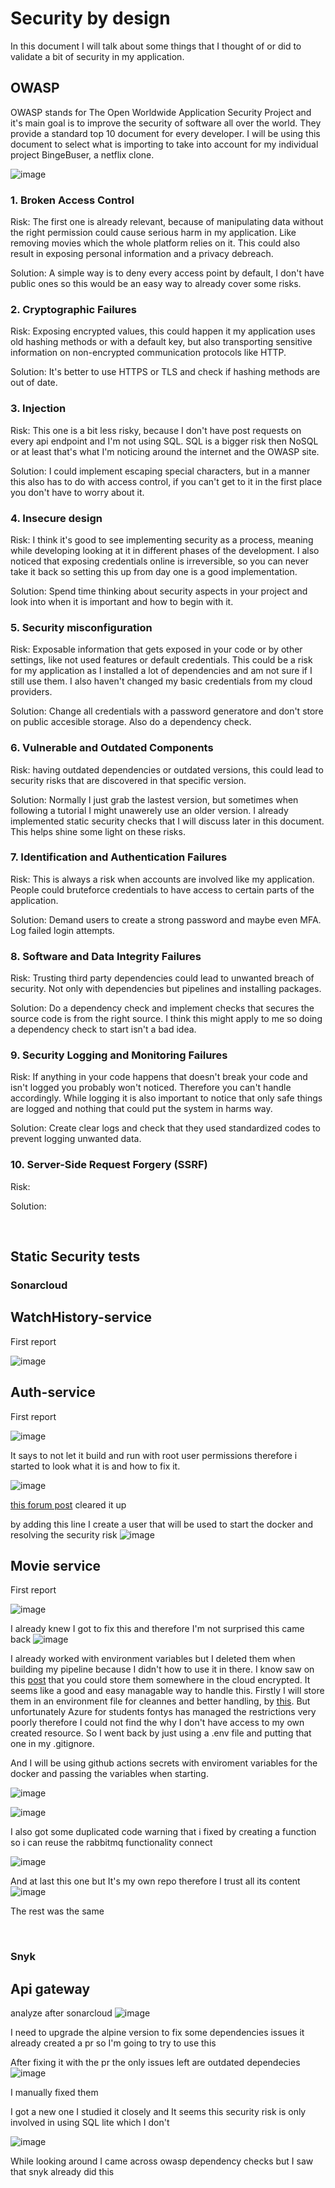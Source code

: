# Security by design
In this document I will talk about some things that I thought of or did to validate a bit of security in my application.


## OWASP
OWASP stands for The Open Worldwide Application Security Project and it's main goal is to improve the security of software all over the world. They provide a standard top 10 document for every developer. I will be using this document to select what is importing to take into account for my individual project BingeBuser, a netflix clone.

![image](https://github.com/Portfolio-Advanced-software/.github/assets/73555911/f4fbc04a-47bb-4aa4-8bbc-47730e628279)


### 1. Broken Access Control 
Risk: The first one is already relevant, because of manipulating data without the right permission could cause serious harm in my application. Like removing movies which the whole platform relies on it. This could also result in exposing personal information and a privacy debreach.

Solution: A simple way is to deny every access point by default, I don't have public ones so this would be an easy way to already cover some risks.


### 2. Cryptographic Failures 
Risk: Exposing encrypted values, this could happen it my application uses old hashing methods or with a default key, but also transporting sensitive information on non-encrypted communication protocols like HTTP. 

Solution: It's better to use HTTPS or TLS and check if hashing methods are out of date.


### 3. Injection
Risk: This one is a bit less risky, because I don't have post requests on every api endpoint and I'm not using SQL. SQL is a bigger risk then NoSQL or at least that's what I'm noticing around the internet and the OWASP site. 

Solution: I could implement escaping special characters, but in a manner this also has to do with access control, if you can't get to it in the first place you don't have to worry about it.


### 4. Insecure design 
Risk: I think it's good to see implementing security as a process, meaning while developing looking at it in different phases of the development. I also noticed that exposing credentials online is irreversible, so you can never take it back so setting this up from day one is a good implementation.

Solution: Spend time thinking about security aspects in your project and look into when it is important and how to begin with it.


### 5. Security misconfiguration
Risk: Exposable information that gets exposed in your code or by other settings, like not used features or default credentials. This could be a risk for my application as I installed a lot of dependencies and am not sure if I still use them. I also haven't changed my basic credentials from my cloud providers.

Solution: Change all credentials with a password generatore and don't store on public accesible storage. Also do a dependency check. 


### 6. Vulnerable and Outdated Components
Risk: having outdated dependencies or outdated versions, this could lead to security risks that are discovered in that specific version. 

Solution: Normally I just grab the lastest version, but sometimes when following a tutorial I might unawerely use an older version. I already implemented static security checks that I will discuss later in this document. This helps shine some light on these risks.




### 7. Identification and Authentication Failures
Risk: This is always a risk when accounts are involved like my application. People could bruteforce credentials to have access to certain parts of the application.

Solution: Demand users to create a strong password and maybe even MFA. Log failed login attempts.


### 8. Software and Data Integrity Failures
Risk: Trusting third party dependencies could lead to unwanted breach of security. Not only with dependencies but pipelines and installing packages.

Solution: Do a dependency check and implement checks that secures the source code is from the right source. I think this might apply to me so doing a dependency check to start isn't a bad idea.


### 9. Security Logging and Monitoring Failures
Risk: If anything in your code happens that doesn't break your code and isn't logged you probably won't noticed. Therefore you can't handle accordingly. While logging it is also important to notice that only safe things are logged and nothing that could put the system in harms way.

Solution: Create clear logs and check that they used standardized codes to prevent logging unwanted data.


### 10. Server-Side Request Forgery (SSRF) 
Risk:

Solution:

<br>


## Static Security tests
### Sonarcloud



## WatchHistory-service
First report

![image](https://github.com/Portfolio-Advanced-software/.github/assets/73555911/e3ca7930-e4fe-4d68-a19e-7e7b1f37a9a1)



## Auth-service
First report

![image](https://github.com/Portfolio-Advanced-software/.github/assets/73555911/7d7f96fd-d8d0-4986-be3d-42defa5a850d)

It says to not let it build and run with root user permissions therefore i started to look what it is and how to fix it.

![image](https://github.com/Portfolio-Advanced-software/.github/assets/73555911/bdcd7628-df16-4023-bd95-bc4e2987c0f4)

[this forum post](https://stackoverflow.com/questions/68155641/should-i-run-things-inside-a-docker-container-as-non-root-for-safety) cleared it up

by adding this line I create a user that will be used to start the docker and resolving the security risk
![image](https://github.com/Portfolio-Advanced-software/.github/assets/73555911/4aa4bb11-cbc4-4806-84d3-ddda1643074d)



## Movie service
First report

![image](https://github.com/Portfolio-Advanced-software/.github/assets/73555911/79626c00-14d9-4bc2-a44b-705a0e164cbc)


I already knew I got to fix this and therefore I'm not surprised this came back
![image](https://github.com/Portfolio-Advanced-software/.github/assets/73555911/21128cea-5f5d-4c55-8ed9-d3a3b0400757)


I already worked with environment variables but I deleted them when building my pipeline because I didn't how to use it in there. I know saw on this [post](https://www.reddit.com/r/github/comments/13kfg0s/what_is_the_proper_way_to_hide_sensitive/) that you could store them somewhere in the cloud encrypted. It seems like a good and easy managable way to handle this. Firstly I will store them in an environment file for cleannes and better handling, by [this](https://towardsdatascience.com/use-environment-variable-in-your-next-golang-project-39e17c3aaa66). But unfortunately Azure for students fontys has managed the restrictions very poorly therefore I could not find the why I don't have access to my own created resource. So I went back by just using a .env file and putting that one in my .gitignore. 

And I will be using github actions secrets with enviroment variables for the docker and passing the variables when starting.



![image](https://github.com/Portfolio-Advanced-software/.github/assets/73555911/faf72a81-fbfe-474e-b10f-ef4c5fa526a2)

![image](https://github.com/Portfolio-Advanced-software/.github/assets/73555911/67e88248-c0a4-45ad-a89c-d085489a61ba)



I also got some duplicated code warning that i fixed by creating a function so i can reuse the rabbitmq functionality connect 

![image](https://github.com/Portfolio-Advanced-software/.github/assets/73555911/a3bd7eb2-66cb-4260-a6e4-757b9e063800)

And at last this one but It's my own repo therefore I trust all its content
![image](https://github.com/Portfolio-Advanced-software/.github/assets/73555911/c0588926-e465-470f-8a20-ccdb769a8ae1)




The rest was the same


<br>

### Snyk


## Api gateway

analyze after sonarcloud
![image](https://github.com/Portfolio-Advanced-software/.github/assets/73555911/1d7e5e28-d55b-48a7-972c-44f5edb0cfe9)


I need to upgrade the alpine version to fix some dependencies issues it already created a pr so I'm going to try to use this


After fixing it with the pr
the only issues left are outdated dependecies
![image](https://github.com/Portfolio-Advanced-software/.github/assets/73555911/99b4b0b8-a75f-4777-be30-f89a3f10ab63)

I manually fixed them

I got a new one I studied it closely and It seems this security risk is only involved in using SQL lite which I don't

![image](https://github.com/Portfolio-Advanced-software/.github/assets/73555911/222cc0bd-7c80-4dd2-a3f5-a4e24eb50455)



While looking around I came across owasp dependency checks but I saw that snyk already did this
